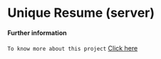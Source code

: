 # Unique Resume (server)

#### Further information

`To know more about this project` [Click here](https://github.com/nurulcse7/unique-resume#readme)
